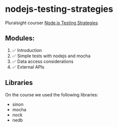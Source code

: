# nodejs-testing-strategies

Pluralsight courser [Node.js Testing Strategies](https://app.pluralsight.com/library/courses/nodejs-testing-strategies/table-of-contents)

## Modules:
1. :white_check_mark: Introduction
2. :white_check_mark: Simple tests with nodejs and mocha
3. :white_check_mark: Data access considerations
4. :white_check_mark: External APIs

## Libraries
On the course we used the following libraries:
- sinon
- mocha
- nock
- nedb
